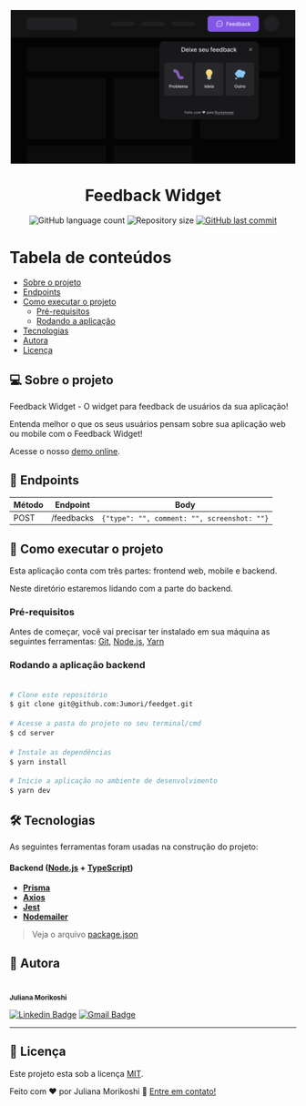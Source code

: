 <p align="center">
  <img alt="Feedback Widget" src=".github/Desktop.svg" width="500px" align="center">
</p>

<h1 align="center">
  Feedback Widget
</h1>

<p align="center">
  <img alt="GitHub language count" src="https://img.shields.io/github/languages/count/Jumori/feedget?color=%2304D361">

  <img alt="Repository size" src="https://img.shields.io/github/repo-size/Jumori/feedget">

  <a href="https://github.com/Jumori/feedget/commits/master">
    <img alt="GitHub last commit" src="https://img.shields.io/github/last-commit/Jumori/feedget">
  </a>
</p>

Tabela de conteúdos
=================
<!--ts-->
   * [Sobre o projeto](#-sobre-o-projeto)
   * [Endpoints](#-endpoints)
   * [Como executar o projeto](#-como-executar-o-projeto)
     * [Pré-requisitos](#pré-requisitos)
     * [Rodando a aplicação](#rodando-a-aplicação-backend)
   * [Tecnologias](#-tecnologias)
   * [Autora](#-autora)
   * [Licença](#user-content--licença)
<!--te-->


## 💻 Sobre o projeto

Feedback Widget - O widget para feedback de usuários da sua aplicação!

Entenda melhor o que os seus usuários pensam sobre sua aplicação web ou mobile com o Feedback Widget!

Acesse o nosso [demo online](https://feedget-web-roan.vercel.app/).

## 🔩 Endpoints


| Método | Endpoint   | Body                                        |
|--------|------------|---------------------------------------------|
| POST   | /feedbacks |  `{"type": "", comment: "", screenshot: ""}`|

## 🚀 Como executar o projeto

Esta aplicação conta com três partes: frontend web, mobile e backend.

Neste diretório estaremos lidando com a parte do backend.

### Pré-requisitos

Antes de começar, você vai precisar ter instalado em sua máquina as seguintes ferramentas:
[Git](https://git-scm.com), [Node.js](https://nodejs.org/en/), [Yarn](https://yarnpkg.com/)


### Rodando a aplicação backend

```bash

# Clone este repositório
$ git clone git@github.com:Jumori/feedget.git

# Acesse a pasta do projeto no seu terminal/cmd
$ cd server

# Instale as dependências
$ yarn install

# Inicie a aplicação no ambiente de desenvolvimento
$ yarn dev

```

## 🛠 Tecnologias

As seguintes ferramentas foram usadas na construção do projeto:

#### **Backend**  ([Node.js](https://nodejs.org/)  +  [TypeScript](https://www.typescriptlang.org/))

-   **[Prisma](https://www.prisma.io/)**
-   **[Axios](https://axios-http.com/)**
-   **[Jest](https://jestjs.io/)**
-   **[Nodemailer](https://nodemailer.com/about/)**

> Veja o arquivo  [package.json](https://github.com/Jumori/feedget/blob/master/server/package.json)


## 🦸 Autora

<a href="https://github.com/Jumori">
 <img style="border-radius: 50%;" src="https://avatars1.githubusercontent.com/u/44618499?s=460&u=691cddb486d4b665417d25d8a575e508d6ef9563&v=4" width="100px;" alt=""/>
 <br />
 <sub><b>Juliana Morikoshi</b></sub></a>
 <br />

[![Linkedin Badge](https://img.shields.io/badge/-Juliana-blue?style=flat-square&logo=Linkedin&logoColor=white&link=https://www.linkedin.com/in/julianamorikoshi/)](https://www.linkedin.com/in/julianamorikoshi/)
[![Gmail Badge](https://img.shields.io/badge/-julianamorikoshi@gmail.com-c14438?style=flat-square&logo=Gmail&logoColor=white&link=mailto:julianamorikoshi@gmail.com)](mailto:julianamorikoshi@gmail.com)

---

## 📝 Licença

Este projeto esta sob a licença [MIT](../LICENSE).

Feito com ❤️ por Juliana Morikoshi 👋 [Entre em contato!](https://www.linkedin.com/in/julianamorikoshi/)
